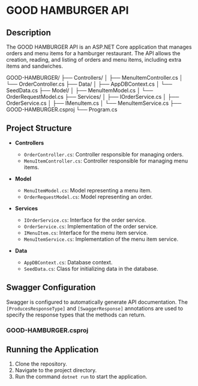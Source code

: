 # GOOD HAMBURGER API

## Description

The GOOD HAMBURGER API is an ASP.NET Core application that manages orders and menu items for a hamburger restaurant. The API allows the creation, reading, and listing of orders and menu items, including extra items and sandwiches.


GOOD-HAMBURGER/ ├── Controllers/ │   ├── MenuItemController.cs │   └── OrderController.cs ├── Data/ │   ├── AppDBContext.cs │   └── SeedData.cs ├── Model/ │   ├── MenuItemModel.cs │   └── OrderRequestModel.cs ├── Services/ │   ├── IOrderService.cs │   ├── OrderService.cs │   ├── IMenuItem.cs │   └── MenuItemService.cs ├── GOOD-HAMBURGER.csproj └── Program.cs

## Project Structure

- **Controllers**
  - `OrderController.cs`: Controller responsible for managing orders.
  - `MenuItemController.cs`: Controller responsible for managing menu items.

- **Model**
  - `MenuItemModel.cs`: Model representing a menu item.
  - `OrderRequestModel.cs`: Model representing an order.

- **Services**
  - `IOrderService.cs`: Interface for the order service.
  - `OrderService.cs`: Implementation of the order service.
  - `IMenuItem.cs`: Interface for the menu item service.
  - `MenuItemService.cs`: Implementation of the menu item service.

- **Data**
  - `AppDBContext.cs`: Database context.
  - `SeedData.cs`: Class for initializing data in the database.

## Swagger Configuration

Swagger is configured to automatically generate API documentation. The `[ProducesResponseType]` and `[SwaggerResponse]` annotations are used to specify the response types that the methods can return.

### GOOD-HAMBURGER.csproj


## Running the Application

1. Clone the repository.
2. Navigate to the project directory.
3. Run the command `dotnet run` to start the application.





